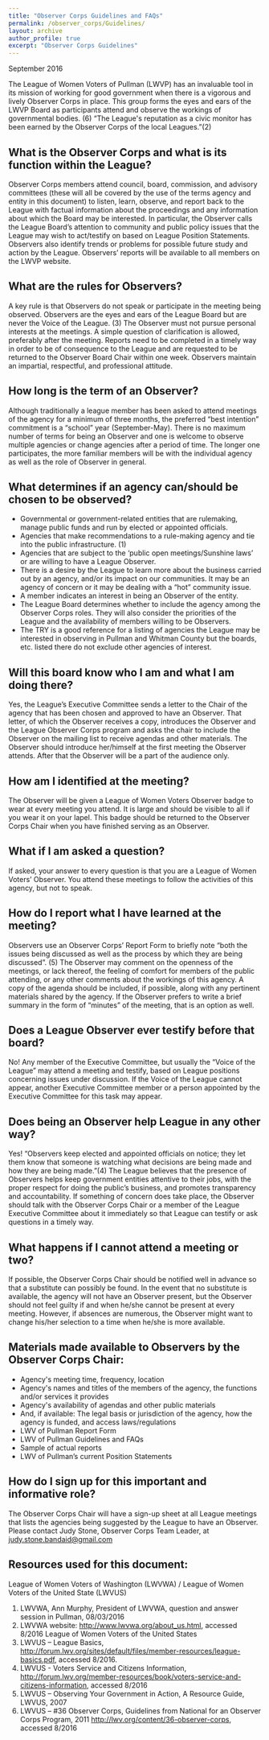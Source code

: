 ```yaml
---
title: "Observer Corps Guidelines and FAQs"
permalink: /observer_corps/Guidelines/
layout: archive
author_profile: true
excerpt: "Observer Corps Guidelines"
---
```


September 2016

The League of Women Voters of Pullman (LWVP) has an invaluable tool in its mission of working for good government when there is a vigorous and lively Observer Corps in place. This group forms the eyes and ears of the LWVP Board as participants attend and observe the workings of governmental bodies. (6) “The
League's reputation as a civic monitor has been earned by the Observer Corps of the local Leagues.”(2)

## What is the Observer Corps and what is its function within the League?
Observer Corps members attend council, board, commission, and advisory committees (these will all be covered by the use of the terms agency and entity in this document) to listen, learn, observe, and report back to the League with factual information about the proceedings and any information about which the Board may be interested. In particular, the Observer calls the League Board’s attention to community and public policy issues that the League may wish to act/testify on based on League Position Statements. Observers also identify trends or problems for possible future study and action by the League. Observers’ reports will be available to all members on the LWVP website.

## What are the rules for Observers?
A key rule is that Observers do not speak or participate in the meeting being observed. Observers are the eyes and ears of the League Board but are never the Voice of the League. (3)
The Observer must not pursue personal interests at the meetings. A simple question of clarification is allowed, preferably after the meeting.
Reports need to be completed in a timely way in order to be of consequence to the League and are requested to be returned to the Observer Board Chair within one week.
Observers maintain an impartial, respectful, and professional attitude.

## How long is the term of an Observer?
Although traditionally a league member has been asked to attend meetings of the agency for a minimum of three months, the preferred “best intention” commitment is a “school” year (September-May). There is no maximum number of terms for being an Observer and one is welcome to observe multiple agencies or change agencies after a period of time. The longer one participates, the more familiar members will be with the individual agency as well as the role of Observer in general.

## What determines if an agency can/should be chosen to be observed?
* Governmental or government-related entities that are rulemaking, manage public funds and run by elected or appointed officials.
* Agencies that make recommendations to a rule-making agency and tie into the public infrastructure. (1)
* Agencies that are subject to the ‘public open meetings/Sunshine laws’ or are willing to have a League Observer.
* There is a desire by the League to learn more about the business carried out by an agency, and/or its impact on our communities. It may be an agency of concern or it may be dealing with a “hot” community issue.
* A member indicates an interest in being an Observer of the entity.
* The League Board determines whether to include the agency among the Observer Corps roles. They will also consider the priorities of the League and the availability of members willing to be Observers.
* The TRY is a good reference for a listing of agencies the League may be interested in observing in Pullman and Whitman County but the boards, etc. listed there do not exclude other agencies of interest.

## Will this board know who I am and what I am doing there?
Yes, the League’s Executive Committee sends a letter to the Chair of the agency that has been chosen and approved to have an Observer. That letter, of which the Observer receives a copy, introduces the Observer and the League Observer Corps program and asks the chair to include the Observer on the mailing list to receive agendas and other materials. The Observer should introduce her/himself at the first meeting the Observer attends. After that the Observer will be a part of the audience only.

## How am I identified at the meeting?
The Observer will be given a League of Women Voters Observer badge to wear at every meeting you attend. It is large and should be visible to all if you wear it on your lapel. This badge should be returned to the Observer Corps Chair when you have finished serving as an Observer.

## What if I am asked a question?
If asked, your answer to every question is that you are a League of Women Voters’ Observer. You attend these meetings to follow the activities of this agency, but not to speak.

## How do I report what I have learned at the meeting?
Observers use an Observer Corps’ Report Form to briefly note “both the issues being discussed as well as the process by which they are being discussed”. (5) The Observer may comment on the openness of the meetings, or lack thereof, the feeling of comfort for members of the public attending, or any other comments about the workings of this agency. A copy of the agenda should be included, if possible, along with any pertinent materials shared by the agency. If the Observer prefers to write a brief summary in the form of “minutes” of the meeting, that is an option as well.

## Does a League Observer ever testify before that board?
No! Any member of the Executive Committee, but usually the “Voice of the League” may attend a meeting and testify, based on League positions concerning issues under discussion. If the Voice of the League cannot appear, another Executive Committee member or a person appointed by the Executive Committee for this task may appear.

## Does being an Observer help League in any other way?
Yes! “Observers keep elected and appointed officials on notice; they let them know that someone is watching what decisions are being made and how they are being made.”(4) The League believes that the presence of Observers helps keep government entities attentive to their jobs, with the proper respect for doing the public’s business, and promotes transparency and accountability. If something of concern does take place, the Observer should talk with the Observer Corps Chair or a member of the League Executive Committee about it immediately so that League can testify or ask questions in a timely way.

## What happens if I cannot attend a meeting or two?
If possible, the Observer Corps Chair should be notified well in advance so that a substitute can possibly be found. In the event that no substitute is available, the agency will not have an Observer present, but the Observer should not feel guilty if and when he/she cannot be present at every meeting. However, if absences are numerous, the Observer might want to change his/her selection to a time when he/she is more available.

## Materials made available to Observers by the Observer Corps Chair:

* Agency's meeting time, frequency, location
* Agency's names and titles of the members of the agency, the functions and/or services it provides
* Agency's availability of agendas and other public materials
* And, if available: The legal basis or jurisdiction of the agency, how the agency is funded, and access laws/regulations
* LWV of Pullman Report Form
* LWV of Pullman Guidelines and FAQs
* Sample of actual reports
* LWV of Pullman’s current Position Statements

## How do I sign up for this important and informative role?
The Observer Corps Chair will have a sign-up sheet at all League meetings that lists the agencies being suggested by the League to have an Observer.
Please contact Judy Stone, Observer Corps Team Leader, at judy.stone.bandaid@gmail.com

## Resources used for this document:
League of Women Voters of Washington (LWVWA) / League of Women Voters of the United State (LWVUS)
1.	LWVWA, Ann Murphy, President of LWVWA, question and answer session in Pullman, 08/03/2016
2.	LWVWA website: http://www.lwvwa.org/about_us.html, accessed 8/2016
League of Women Voters of the United States
3.	LWVUS – League Basics, http://forum.lwv.org/sites/default/files/member-resources/league-basics.pdf,
accessed 8/2016.
4.	LWVUS - Voters Service and Citizens Information, http://forum.lwv.org/member-resources/book/voters-service-and-citizens-information, accessed 8/2016
5.	LWVUS – Observing Your Government in Action, A Resource Guide, LWVUS, 2007
6.	LWVUS – #36 Observer Corps, Guidelines from National for an Observer Corps Program, 2011
http://lwv.org/content/36-observer-corps, accessed 8/2016
